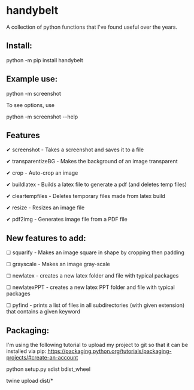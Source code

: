 # handybelt
A collection of python functions that I've found useful over the years.

## Install:

<!-- Test newly uploaded distribution: -->
python -m pip install handybelt

## Example use:

python -m screenshot

To see options, use

python -m screenshot --help

## Features
  ✔ screenshot - Takes a screenshot and saves it to a file

  ✔ transparentizeBG - Makes the background of an image transparent

  ✔ crop - Auto-crop an image

  ✔ buildlatex - Builds a latex file to generate a pdf (and deletes temp files)

  ✔ cleartempfiles - Deletes temporary files made from latex build

  ✔ resize - Resizes an image file

  ✔ pdf2img - Generates image file from a PDF file

## New features to add:
  ☐ squarify - Makes an image square in shape by cropping then padding

  ☐ grayscale - Makes an image gray-scale

  ☐ newlatex - creates a new latex folder and file with typical packages

  ☐ newlatexPPT - creates a new latex PPT folder and file with typical packages

  ☐ pyfind - prints a list of files in all subdirectories (with given extension) that contains a given keyword



## Packaging:

I'm using the following tutorial to upload my project to git so that it can be installed via pip:
https://packaging.python.org/tutorials/packaging-projects/#create-an-account

<!--
  1) Create project from git because it automatically creates:
       - README.md
       - LICENSE
  2) Create a __init__.py file inside project/project directory
  3) Create a setup.py file in project directory (copy from above website)
 -->

<!-- Install/upgrade setuptools/wheel (not every time)-->
<!-- python -m pip install --user --upgrade setuptools wheel -->

<!-- Install/update twine (not every time) -->
<!-- python3 -m pip install --user --upgrade twine -->

<!-- Generate distribution: -->
python setup.py sdist bdist_wheel

<!-- Upload distribution: -->
twine upload dist/*
